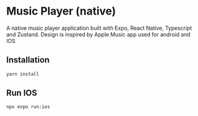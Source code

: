 # Music Player (native)

A native music player application built with Expo, React Native, Typescript and Zustand. Design is inspired by Apple Music app
used for android and IOS

## Installation

```bash
yarn install
```

## Run IOS

```bash
npx expo run:ios
```
